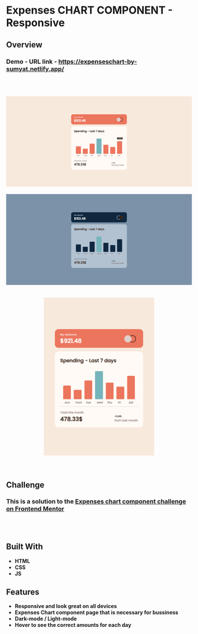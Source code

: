 # Expenses CHART COMPONENT - Responsive

## Overview

  <h3>   Demo - URL link -
    <a href="https://expenseschart-by-sumyat.netlify.app/">
     https://expenseschart-by-sumyat.netlify.app/
    </a>
  </h3>

<br/>
<br/>

![](Demo/large-screen.png)
<br/>
<br/>
![](Demo/large-screen-dark.png)
<br/>
<br/>

<div align="center">
<img src="Demo/small-screen.png" width="300">
</div>

<br/>
<br/>

## Challenge

### This is a solution to the [Expenses chart component challenge on Frontend Mentor](https://www.frontendmentor.io/challenges/expenses-chart-component-e7yJBUdjwt)

<br/>
<br/>

## Built With

- **HTML**
- **CSS**
- **JS**

## Features

- **Responsive and look great on all devices**
- **Expenses Chart component page that is necessary for bussiness**
- **Dark-mode / Light-mode**
- **Hover to see the correct amounts for each day**
